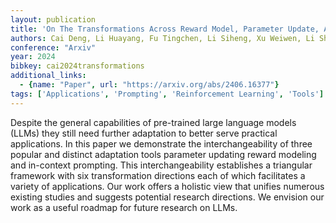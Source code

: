 ```yaml
---
layout: publication
title: 'On The Transformations Across Reward Model, Parameter Update, And In-context Prompt'
authors: Cai Deng, Li Huayang, Fu Tingchen, Li Siheng, Xu Weiwen, Li Shuaiyi, Cao Bowen, Zhang Zhisong, Huang Xinting, Cui Leyang, Wang Yan, Liu Lemao, Watanabe Taro, Shi Shuming
conference: "Arxiv"
year: 2024
bibkey: cai2024transformations
additional_links:
  - {name: "Paper", url: "https://arxiv.org/abs/2406.16377"}
tags: ['Applications', 'Prompting', 'Reinforcement Learning', 'Tools']
---
```

Despite the general capabilities of pre-trained large language models (LLMs) they still need further adaptation to better serve practical applications. In this paper we demonstrate the interchangeability of three popular and distinct adaptation tools parameter updating reward modeling and in-context prompting. This interchangeability establishes a triangular framework with six transformation directions each of which facilitates a variety of applications. Our work offers a holistic view that unifies numerous existing studies and suggests potential research directions. We envision our work as a useful roadmap for future research on LLMs.
